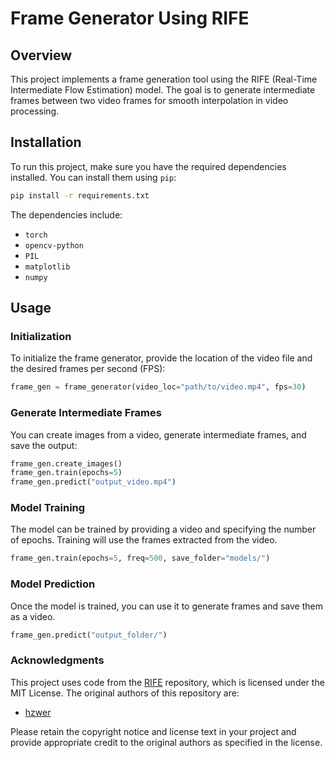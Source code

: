 
# Frame Generator Using RIFE

## Overview

This project implements a frame generation tool using the RIFE (Real-Time Intermediate Flow Estimation) model. The goal is to generate intermediate frames between two video frames for smooth interpolation in video processing.

## Installation

To run this project, make sure you have the required dependencies installed. You can install them using `pip`:

```bash
pip install -r requirements.txt
```

The dependencies include:

- `torch`
- `opencv-python`
- `PIL`
- `matplotlib`
- `numpy`

## Usage

### Initialization

To initialize the frame generator, provide the location of the video file and the desired frames per second (FPS):

```python
frame_gen = frame_generator(video_loc="path/to/video.mp4", fps=30)
```

### Generate Intermediate Frames

You can create images from a video, generate intermediate frames, and save the output:

```python
frame_gen.create_images()
frame_gen.train(epochs=5)
frame_gen.predict("output_video.mp4")
```

### Model Training

The model can be trained by providing a video and specifying the number of epochs. Training will use the frames extracted from the video.

```python
frame_gen.train(epochs=5, freq=500, save_folder="models/")
```

### Model Prediction

Once the model is trained, you can use it to generate frames and save them as a video.

```python
frame_gen.predict("output_folder/")
```

### Acknowledgments

This project uses code from the [RIFE](https://github.com/hzwer/ECCV2022-RIFE) repository, which is licensed under the MIT License. The original authors of this repository are:

- [hzwer](https://github.com/hzwer)

Please retain the copyright notice and license text in your project and provide appropriate credit to the original authors as specified in the license.
